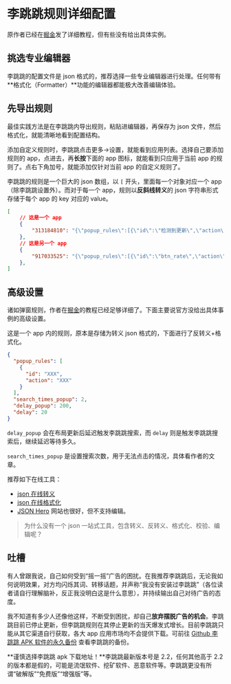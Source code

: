 # 李跳跳规则详细配置

原作者已经在[掘金](https://juejin.cn/post/6938590373740544007#heading-7)发了详细教程，但有些没有给出具体实例。

## 挑选专业编辑器

李跳跳的配置文件是 json 格式的，推荐选择一些专业编辑器进行处理。任何带有**格式化（Formatter）**功能的编辑器都能极大改善编辑体验。

## 先导出规则

最佳实践方法是在李跳跳内导出规则，粘贴进编辑器，再保存为 json 文件，然后格式化，就能清晰地看到配置结构。

添加自定义规则时，李跳跳点击更多→设置，就能看到应用列表。选择自己要添加规则的 app，点进去，再**长按**下面的 app 图标，就能看到只应用于当前 app 的规则了。点右下角加号，就能添加仅针对当前 app 的自定义规则了。

李跳跳的规则是一个巨大的 json 数组，以 `[` 开头，里面每一个对象对应一个 app（除李跳跳设置外）。而对于每一个 app，规则以**反斜线转义**的 json 字符串形式存储于每个 app 的 key 对应的 value。

```json
[
    // 这是一个 app
    {
        "313184810": "{\"popup_rules\":[{\"id\":\"检测到更新\",\"action\":\"以后再说\"}],\"rid\":[\"d0y1\"]}"
    },
    // 这是另一个 app
    {
        "917033525": "{\"popup_rules\":[{\"id\":\"btn_rate\",\"action\":\"btn_cancel\"}]}"
    },
]
```

## 高级设置

诸如弹窗规则，作者在[掘金](https://juejin.cn/post/6938590373740544007#heading-7)的教程已经足够详细了。下面主要说官方没给出具体事例的高级设置。

这是一个 app 内的规则，原本是存储为转义 json 格式的，下面进行了反转义+格式化。

```json
{
  "popup_rules": [
    {
      "id": "XXX",
      "action": "XXX"
    }
  ],
  "search_times_popup": 2,
  "delay_popup": 200,
  "delay": 20
}
```

`delay_popup` 会在布局更新后延迟触发李跳跳搜索，而 `delay` 则是触发李跳跳搜索后，继续延迟等待多久。

`search_times_popup` 是设置搜索次数，用于无法点击的情况，具体看作者的文章。

推荐如下在线工具：

- [json 在线转义](https://c.runoob.com/front-end/7683/)
- [json 在线格式化](https://c.runoob.com/front-end/53/)
- [JSON Hero](https://jsonhero.io/) 网站也很好，但不支持编辑。

> 为什么没有一个 json 一站式工具，包含转义、反转义、格式化、校验、编辑呢？

## 吐槽

有人曾跟我说，自己如何受到“摇一摇”广告的困扰。在我推荐李跳跳后，无论我如何说明效果，对方均闪烁其词、转移话题，并声称“我没有安装过李跳跳”（各位读者请自行理解脑补，反正我没明白这是什么意思），并持续输出自己对待广告的态度。

我不知道有多少人还像他这样，不断受到困扰，却自己**放弃摆脱广告的机会**。李跳跳目前已停止更新，但李跳跳规则在其停止更新的当天爆发式增长。目前李跳跳只能从其它渠道自行获取，各大 app 应用市场均不会提供下载。可前往 [Github 李跳跳 APK 软件的永久备份](https://github.com/vYLQs6/MissLee) 查看李跳跳的备份。

**谨慎选择李跳跳 apk 下载地址！**李跳跳最新版本号是 2.2，任何其他高于 2.2 的版本都是假的，可能是流氓软件、挖矿软件、恶意软件等。李跳跳更没有所谓“破解版”“免费版”“增强版”等。